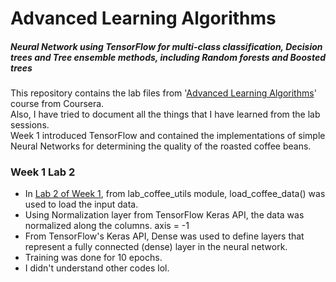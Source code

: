 # Advanced Learning Algorithms
##### Neural Network using TensorFlow for multi-class classification,  Decision trees and Tree ensemble methods, including Random forests and Boosted trees
This repository contains the lab files from '[Advanced Learning Algorithms](https://www.coursera.org/learn/advanced-learning-algorithms)' course from Coursera.\
Also, I have tried to document all the things that I have learned from the lab sessions.\
Week 1 introduced TensorFlow and contained the implementations of simple Neural Networks for determining the quality of the roasted coffee beans.
### Week 1 Lab 2
  - In [Lab 2 of Week 1](/C2_W1_Lab02_CoffeeRoasting_TF.ipynb), from lab_coffee_utils module, load_coffee_data() was used to load the input data.
  - Using Normalization layer from TensorFlow Keras API, the data was normalized along the columns. axis = -1
  - From TensorFlow's Keras API, Dense was used to define layers that represent a fully connected (dense) layer in the neural network. 
  - Training was done for 10 epochs.
  - I didn't understand other codes lol.

